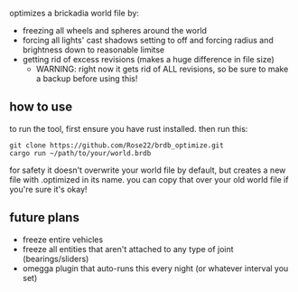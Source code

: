 optimizes a brickadia world file by:

- freezing all wheels and spheres around the world
- forcing all lights' cast shadows setting to off and forcing radius and brightness down to reasonable limitse
- getting rid of excess revisions (makes a huge difference in file size)
    - WARNING: right now it gets rid of ALL revisions, so be sure to make a backup before using this!

## how to use
to run the tool, first ensure you have rust installed. 
then run this:
```
git clone https://github.com/Rose22/brdb_optimize.git
cargo run ~/path/to/your/world.brdb
```

for safety it doesn't overwrite your world file by default, but creates a new file with .optimized in its name. you can copy that over your old world file if you're sure it's okay!

## future plans
- freeze entire vehicles
- freeze all entities that aren't attached to any type of joint (bearings/sliders)
- omegga plugin that auto-runs this every night (or whatever interval you set)

